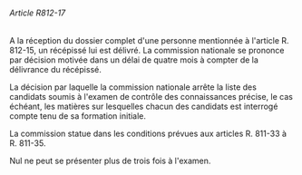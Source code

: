 ###### Article R812-17

A la réception du dossier complet d'une personne mentionnée à l'article R. 812-15, un récépissé lui est délivré. La commission nationale se prononce par décision motivée dans un délai de quatre mois à compter de la délivrance du récépissé.

La décision par laquelle la commission nationale arrête la liste des candidats soumis à l'examen de contrôle des connaissances précise, le cas échéant, les matières sur lesquelles chacun des candidats est interrogé compte tenu de sa formation initiale.

La commission statue dans les conditions prévues aux articles R. 811-33 à R. 811-35.

Nul ne peut se présenter plus de trois fois à l'examen.

